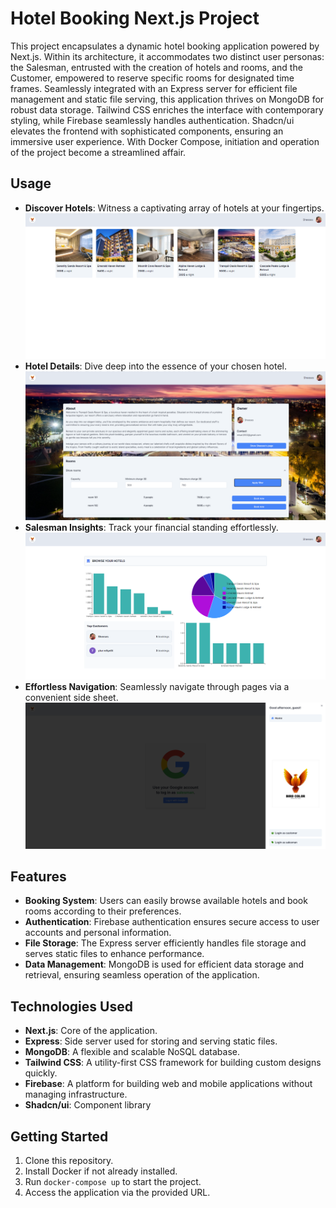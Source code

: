 # Hotel Booking Next.js Project

This project encapsulates a dynamic hotel booking application powered by Next.js. Within its architecture, it accommodates two distinct user personas: the Salesman, entrusted with the creation of hotels and rooms, and the Customer, empowered to reserve specific rooms for designated time frames. Seamlessly integrated with an Express server for efficient file management and static file serving, this application thrives on MongoDB for robust data storage. Tailwind CSS enriches the interface with contemporary styling, while Firebase seamlessly handles authentication. Shadcn/ui elevates the frontend with sophisticated components, ensuring an immersive user experience. With Docker Compose, initiation and operation of the project become a streamlined affair.

## Usage

- **Discover Hotels**: Witness a captivating array of hotels at your fingertips.![home page](/assets/home_page.png)
- **Hotel Details**: Dive deep into the essence of your chosen hotel.![hotel page](/assets/hotel_page.png)
- **Salesman Insights**: Track your financial standing effortlessly.![dashboard](/assets/dashboard.png)
- **Effortless Navigation**: Seamlessly navigate through pages via a convenient side sheet.![navigation](/assets/navigation.png)

## Features

- **Booking System**: Users can easily browse available hotels and book rooms according to their preferences.
- **Authentication**: Firebase authentication ensures secure access to user accounts and personal information.
- **File Storage**: The Express server efficiently handles file storage and serves static files to enhance performance.
- **Data Management**: MongoDB is used for efficient data storage and retrieval, ensuring seamless operation of the application.

## Technologies Used

- **Next.js**: Core of the application.
- **Express**: Side server used for storing and serving static files.
- **MongoDB**: A flexible and scalable NoSQL database.
- **Tailwind CSS**: A utility-first CSS framework for building custom designs quickly.
- **Firebase**: A platform for building web and mobile applications without managing infrastructure.
- **Shadcn/ui**: Component library

## Getting Started

1. Clone this repository.
2. Install Docker if not already installed.
3. Run `docker-compose up` to start the project.
4. Access the application via the provided URL.
